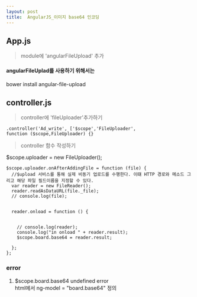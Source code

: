 ```yaml
---
layout: post
title:  AngularJS_이미지 base64 인코딩
---
```


## App.js
> module에 'angularFileUpload' 추가

#### angularFileUplad를 사용하기 위해서는 
bower install angular-file-upload 


## controller.js
> controller에 'fileUploader'추가하기

	.controller('Ad_write', ['$scope','FileUploader',
	function ($scope,FileUploader) {}
	
> controller 함수 작성하기

  $scope.uploader = new FileUploader();

    $scope.uploader.onAfterAddingFile = function (file) {
      //$upload 서비스를 통해 실제 비동기 업로드를 수행한다. 이떄 HTTP 경로와 메소드 그리고 해당 파일 필드이름을 지정할 수 있다.
      var reader = new FileReader();
      reader.readAsDataURL(file._file);
      // console.log(file);


      reader.onload = function () {


        // console.log(reader);
        console.log("in onload " + reader.result);
        $scope.board.base64 = reader.result;

      };
    };

### error
1. $scope.board.base64 undefined error
<br> html에서 ng-model = "board.base64" 정의
